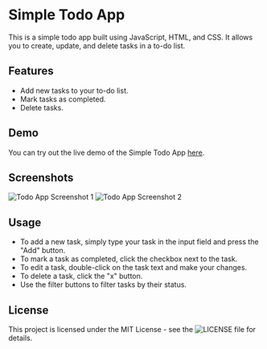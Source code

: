 # Simple Todo App

This is a simple todo app built using JavaScript, HTML, and CSS. It allows you to create, update, and delete tasks in a to-do list.

## Features

- Add new tasks to your to-do list.
- Mark tasks as completed.
- Delete tasks.

## Demo

You can try out the live demo of the Simple Todo App [here](https://preeminent-douhua-599904.netlify.app/).

## Screenshots

![Todo App Screenshot 1](screenshots/todo-app.png)
![Todo App Screenshot 2](screenshots/todo-app.png)

## Usage

  * To add a new task, simply type your task in the input field and press the "Add" button.
  * To mark a task as completed, click the checkbox next to the task.
  * To edit a task, double-click on the task text and make your changes.
  * To delete a task, click the "x" button.
  * Use the filter buttons to filter tasks by their status.

## License

This project is licensed under the MIT License - see the ![LICENSE](https://github.com/S4MU3L6R360RY/Simple-TodoList/blob/834e09f0ba932a8c6d9a5b69376c74a6d5f94901/LICENSE) file for details.
